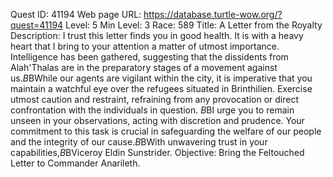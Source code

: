Quest ID: 41194
Web page URL: https://database.turtle-wow.org/?quest=41194
Level: 5
Min Level: 3
Race: 589
Title: A Letter from the Royalty
Description: I trust this letter finds you in good health. It is with a heavy heart that I bring to your attention a matter of utmost importance. Intelligence has been gathered, suggesting that the dissidents from Alah'Thalas are in the preparatory stages of a movement against us.$B$BWhile our agents are vigilant within the city, it is imperative that you maintain a watchful eye over the refugees situated in Brinthilien. Exercise utmost caution and restraint, refraining from any provocation or direct confrontation with the individuals in question. $B$BI urge you to remain unseen in your observations, acting with discretion and prudence. Your commitment to this task is crucial in safeguarding the welfare of our people and the integrity of our cause.$B$BWith unwavering trust in your capabilities,$B$BViceroy Eldin Sunstrider.
Objective: Bring the Feltouched Letter to Commander Anarileth.
